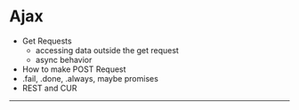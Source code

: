 # Ajax

- Get Requests
  - accessing data outside the get request
  - async behavior
- How to make POST Request
- .fail, .done, .always,  maybe promises
- REST and CUR

<hr />
